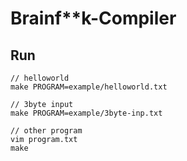 # Brainf**k-Compiler

## Run

```
// helloworld
make PROGRAM=example/helloworld.txt

// 3byte input
make PROGRAM=example/3byte-inp.txt

// other program
vim program.txt
make
```
